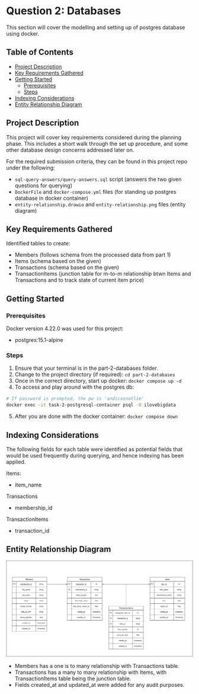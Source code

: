 # Question 2: Databases

This section will cover the modelling and setting up of postgres database using docker.

## Table of Contents

- [Project Description](#project-description)
- [Key Requirements Gathered](#key-requirements-gathered)
- [Getting Started](#getting-started)
    - [Prerequisites](#prerequisites)
    - [Steps](#steps)
- [Indexing Considerations](#indexing-considerations)
- [Entity Relationship Diagram](#entity-relationship-diagram)

## Project Description

This project will cover key requirements considered during the planning phase. This includes a short walk through the set up procedure, and some other database design concerns addressed later on.

For the required submission criteria, they can be found in this project repo under the following:
- `sql-query-answers/query-answers.sql` script (answers the two given questions for querying)
- `DockerFile` and `docker-compose.yml` files (for standing up postgres database in docker container)
- `entity-relationship.drawio` and `entity-relationship.png` files (entity diagram)

## Key Requirements Gathered

Identified tables to create:
- Members (follows schema from the processed data from part 1)
- Items (schema based on the given)
- Transactions (schema based on the given)
- TransactionItems (junction table for m-to-m relationship btwn Items and Transactions and to track state of current item price)

## Getting Started

### Prerequisites

Docker version 4.22.0 was used for this project:

- postgres:15.1-alpine

### Steps

1. Ensure that your terminal is in the part-2-databases folder. 
2. Change to the project directory (if required): `cd part-2-databases`
3. Once in the correct directory, start up docker: `docker compose up -d`
4. To access and play around with the postgres db:
```bash
# If password is prompted, the pw is 'andicannotlie'
docker exec -it task-2-postgresql-container psql -U ilovebigdata
```
5. After you are done with the docker container: `docker compose down`

## Indexing Considerations

The following fields for each table were identified as potential fields that would be used frequently during querying, and hence indexing has been applied.

Items:
- item_name

Transactions
- membership_id

TransactionItems
- transaction_id


## Entity Relationship Diagram
![Entity Relationship Diagram](entity-relationship.png)
- Members has a one is to many relationship with Transactions table.
- Transactions has a many to many relationship with Items, with TransactionItems table being the junction table.
- Fields created_at and updated_at were added for any audit purposes.